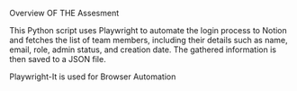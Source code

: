 Overview OF THE Assesment

This Python script uses Playwright to automate the login process to Notion and fetches the list of team members, including their details such as name, email, role, admin status, and creation date. The gathered information is then saved to a JSON file.

Playwright-It is used for Browser Automation
